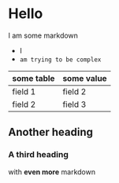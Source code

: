 # Hello

I am some markdown

- I
- `am trying to be complex`

| some table | some value |
| ---------- | ---------- |
| field 1    | field 2    |
| field 2    | field 3    |

## Another heading

### A third heading

with **even more** markdown

